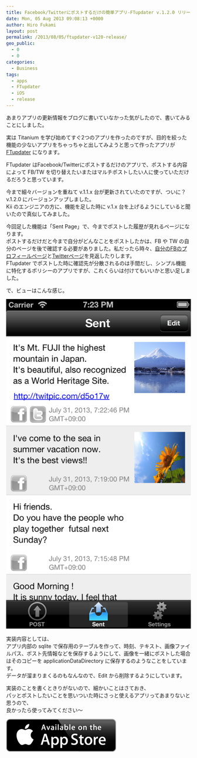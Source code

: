 ```yaml
---
title: Facebook/Twitterにポストするだけの簡単アプリ-FTupdater v.1.2.0 リリースしました
date: Mon, 05 Aug 2013 09:08:13 +0000
author: Hiro Fukami
layout: post
permalink: /2013/08/05/ftupdater-v120-release/
geo_public:
  - 0
  - 0
categories:
  - Business
tags:
  - apps
  - FTupdater
  - iOS
  - release
---
```

あまりアプリの更新情報をブログに書いていなかった気がしたので、書いてみることにしました。

実は Titanium を学び始めてすぐ2つのアプリを作ったのですが、目的を絞った機能の少ないアプリをちゃっちゃと出してみようと思って作ったアプリが <a href="https://itunes.apple.com/jp/app/ftupdater/id448808656" target="_blank">FTupdater</a> になります。

FTupdater はFacebook/Twitterにポストするだけのアプリで、ポストする内容によって FB/TW を切り替えたいまたはマルチポストしたい人に使っていただけるだろうと思っています。

今まで細々バージョンを重ねて v.1.1.x 台が更新されていたのですが、ついに？ v.1.2.0 にバージョンアップしました。  
Kii のエンジニアの方に、機能を足した時に v.1.x 台を上げるようにしていると聞いたので真似してみました。

今回足した機能は「Sent Page」で、今までポストした履歴が見れるページになります。  
ポストするだけだと今まで自分がどんなことをポストしたかは、FB や TW の自分のページを後で確認する必要がありました。私だったら時々、<a href="https://www.facebook.com/fukami" target="_blank">自分のFBのプロフィールページ</a>と<a href="https://twitter.com/d_sea" target="_blank">Twitterページ</a>を見返したりします。  
FTupdater でポストした時に確認先が分散されるのは手間だし、シンプル機能に特化するポリシーのアプリですが、これくらいは付けてもいいかと思い足しました。

で、ビューはこんな感じ。

[<img class="wp-image-1119 alignnone" alt="iOS Simulator Screen shot 2013.07.31 19.23.01" src="/images/2013/08/ios-simulator-screen-shot-2013-07-31-19-23-01.png?resize=346%2C614" data-recalc-dims="1" />][1]

実装内容としては、  
アプリ内部の sqlite で保存用のテーブルを作って、時刻、テキスト、画像ファイルパス、ポスト先情報などを保存するようにして、画像を一緒にポストした場合はそのコピーを applicationDataDirectory に保存するのようなことをしています。  
データが溜まりまくるのもなんなので、Edit から削除するようにしています。

実装のことを書くときりがないので、細かいことはさておき、  
パッとポストしたいことを思いついた時にさっと使えるアプリってあまりないと思うので、  
良かったら使ってみてください〜

[<img class="wp-image-1120 alignleft" alt="available-on-the-app-store-icon" src="/images/2013/08/available-on-the-app-store-icon.png?resize=180%2C54" data-recalc-dims="1" />][2]

 [1]: /images/2013/08/ios-simulator-screen-shot-2013-07-31-19-23-01.png
 [2]: https://itunes.apple.com/jp/app/ftupdater/id448808656